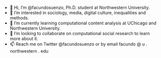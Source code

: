- 👋 Hi, I’m @facundosuenzo, Ph.D. student at Northwestern University.
- 👀 I’m interested in sociology, media, digital culture, inequalities and methods.
- 🌱 I’m currently learning computational content analysis at UChicago and Northwestern University.
- 💞️ I’m looking to collaborate on computational social research to learn more about it. 
- 📫 Reach me on Twitter @facundosuenzo or by email facundo @ u . northwestern . edu 

<!---
facundosuenzo/facundosuenzo is a ✨ special ✨ repository because its `README.md` (this file) appears on your GitHub profile.
You can click the Preview link to take a look at your changes.
--->
